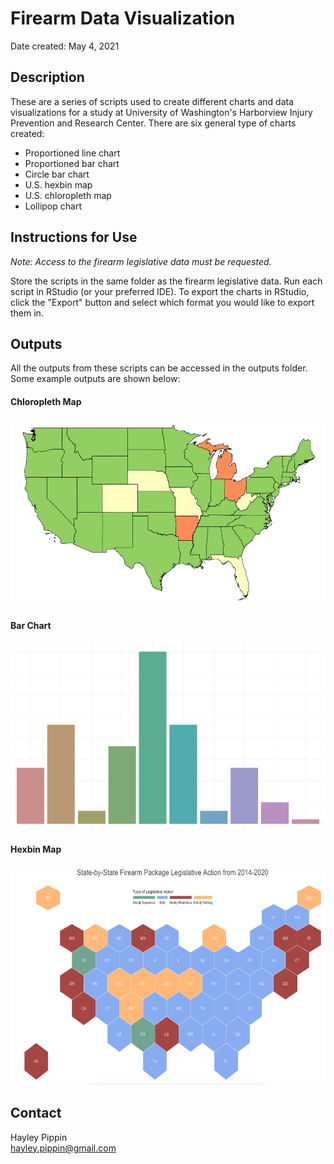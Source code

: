 # Firearm Data Visualization
Date created: May 4, 2021

## Description
These are a series of scripts used to create different charts and data visualizations for a study at 
University of Washington's Harborview Injury Prevention and Research Center. There are six general type of charts created:
* Proportioned line chart
* Proportioned bar chart
* Circle bar chart
* U.S. hexbin map
* U.S. chloropleth map
* Lollipop chart

## Instructions for Use
*Note: Access to the firearm legislative data must be requested.* 

Store the scripts in the same folder as the firearm legislative data. Run each script in RStudio (or your preferred IDE). To export the charts in RStudio, 
click the "Export" button and select which format you would like to export them in. 

## Outputs
All the outputs from these scripts can be accessed in the outputs folder. Some example outputs are shown below:

#### Chloropleth Map

<img src="outputs/fig1-state-reporting-type.png" style="width:550px;height:300px;">

#### Bar Chart

<img src="outputs/fig2-event-reporting-nics.png" style="width:550px;height:300px;">

#### Hexbin Map

<img src="outputs/figure4_table2_plot.png" style="width:550px;height:350px;">


## Contact
Hayley Pippin  
hayley.pippin@gmail.com
